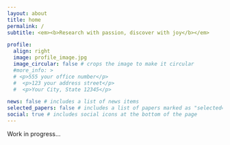 ```yaml
---
layout: about
title: home
permalink: /
subtitle: <em><b>Research with passion, discover with joy</b></em>

profile:
  align: right
  image: profile_image.jpg
  image_circular: false # crops the image to make it circular
  #more_info: >
  # <p>555 your office number</p>
  #  <p>123 your address street</p>
  #  <p>Your City, State 12345</p>

news: false # includes a list of news items
selected_papers: false # includes a list of papers marked as "selected={true}"
social: true # includes social icons at the bottom of the page
---
```


Work in progress...

